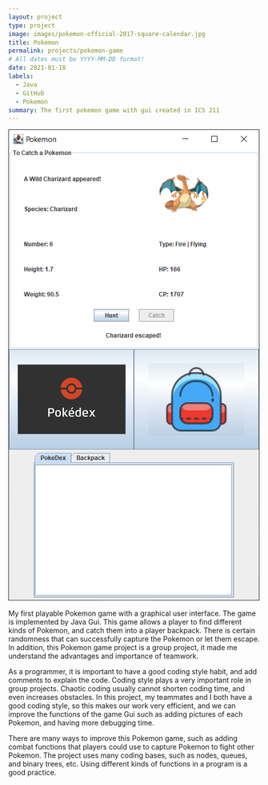 ```yaml
---
layout: project
type: project
image: images/pokemon-official-2017-square-calendar.jpg
title: Pokemon
permalink: projects/pokemon-game
# All dates must be YYYY-MM-DD format!
date: 2021-01-18
labels:
  - Java
  - GitHub
  - Pokemon
summary: The first pokemon game with gui created in ICS 211
---
```


  <img class="ui image" src="../images/poke-gui.png">

My first playable Pokemon game with a graphical user interface. The game is implemented by Java Gui. This game allows a player to find different kinds of Pokemon, and catch them into a player backpack. There is certain randomness that can successfully capture the Pokemon or let them escape. In addition, this Pokemon game project is a group project, it made me understand the advantages and importance of teamwork.

As a programmer, it is important to have a good coding style habit, and add comments to explain the code. Coding style plays a very important role in group projects. Chaotic coding usually cannot shorten coding time, and even increases obstacles. In this project, my teammates and I both have a good coding style, so this makes our work very efficient, and we can improve the functions of the game Gui such as adding pictures of each Pokemon, and having more debugging time.

There are many ways to improve this Pokemon game, such as adding combat functions that players could use to capture Pokemon to fight other Pokemon. The project uses many coding bases, such as nodes, queues, and binary trees, etc. Using different kinds of functions in a program is a good practice. 
